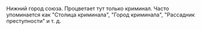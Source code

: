Нижний город союза. Процветает тут только криминал. Часто упоминается как "Столица криминала", "Город криминала", "Рассадник преступности" и т. д.